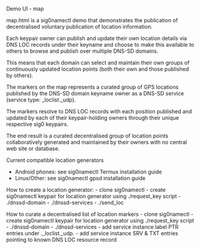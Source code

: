 Demo UI - map

map.html is a sig0namectl demo that demonstrates the publication of decentralised voluntary publication of location information.

Each keypair owner can publish and update their own location details via DNS LOC records under their keyname and choose to make this available to others to browse and publish over multiple DNS-SD domains.

This means that each domain can select and maintain their own groups of continuously updated location points (both their own and those published by others).

The markers on the map represents a curated group of GPS locations published by the DNS-SD domain keyname owner as a DNS-SD service (service type: \_loclist.\_udp).

The markers resolve to DNS LOC records with each position published and updated by each of their keypair-holding owners through their unique respective sig0 keypairs.

The end result is a curated decentralised group of location points collaboratively generated and maintained by their owners with no central web site or database.


Current compatible location generators

- Android phones: see sig0namectl Termux installation guide
- Linux/Other: see sig0namectl gpsd installation guide

How to create a location generator:
    - clone sig0namectl
    - create sig0namectl keypair for location generator using ./request_key script
    - ./dnssd-domain <sig0-keyname>
    - ./dnssd-services <sig0-keyname>
    - ./send\_loc <sig0-keyname>

How to curate a decentralised list of location markers
    - clone sig0namectl
    - create sig0namectl keypair for location generator using ./request_key script
    - ./dnssd-domain <sig0-keyname>
    - ./dnssd-services <sig0-keyname>
    - add service instance label PTR entries under <tag>.\_loclist.\_udp.<sig0-keyname>
    - add service instance SRV & TXT entries pointing to known DNS LOC resource record
